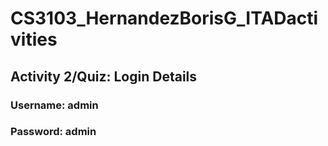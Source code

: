 # CS3103_HernandezBorisG_ITADactivities
## Activity 2/Quiz: Login Details
### Username: admin
### Password: admin
